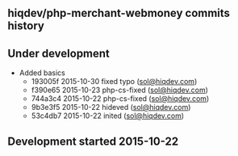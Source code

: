 hiqdev/php-merchant-webmoney commits history
--------------------------------------------

## Under development

- Added basics
    - 193005f 2015-10-30 fixed typo (sol@hiqdev.com)
    - f390e65 2015-10-23 php-cs-fixed (sol@hiqdev.com)
    - 744a3c4 2015-10-22 php-cs-fixed (sol@hiqdev.com)
    - 9b3e3f5 2015-10-22 hideved (sol@hiqdev.com)
    - 53c4db7 2015-10-22 inited (sol@hiqdev.com)

## Development started 2015-10-22


